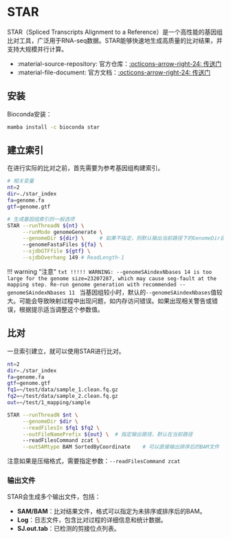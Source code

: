 # STAR

STAR（Spliced Transcripts Alignment to a Reference）是一个高性能的基因组比对工具，广泛用于RNA-seq数据。STAR能够快速地生成高质量的比对结果，并支持大规模并行计算。

<div class="grid cards" markdown>

- :material-source-repository: 官方仓库：[:octicons-arrow-right-24: <a href="https://github.com/alexdobin/STAR" target="_blank"> 传送门 </a>](#)
- :material-file-document: 官方文档：[:octicons-arrow-right-24: <a href="https://github.com/alexdobin/STAR/blob/master/doc/STARmanual.pdf" target="_blank"> 传送门 </a>](#)
</div>

## 安装

Bioconda安装：

```bash
mamba install -c bioconda star
```

## 建立索引

在进行实际的比对之前，首先需要为参考基因组构建索引。

```bash
# 相关变量
nt=2
dir=./star_index
fa=genome.fa
gtf=genome.gtf

# 生成基因组索引的一般选项
STAR --runThreadN ${nt} \
     --runMode genomeGenerate \
     --genomeDir ${dir} \     # 如果不指定，则默认输出当前路径下的GenomeDir目录中
     --genomeFastaFiles ${fa} \
     --sjdbGTFfile ${gtf} \
     --sjdbOverhang 149	# ReadLength-1
```

!!! warning "注意"
     ```txt
     !!!!! WARNING: --genomeSAindexNbases 14 is too large for the genome size=23207287, which may cause seg-fault at the mapping step. Re-run genome generation with recommended --genomeSAindexNbases 11
     ```
     当基因组较小时，默认的`--genomeSAindexNbases`值较大。可能会导致映射过程中出现问题，如内存访问错误。如果出现相关警告或错误，根据提示适当调整这个参数值。

## 比对

一旦索引建立，就可以使用STAR进行比对。

```bash
nt=2
dir=./star_index
fa=genome.fa
gtf=genome.gtf
fq1=~/test/data/sample_1.clean.fq.gz
fq2=~/test/data/sample_2.clean.fq.gz
out=~/test/1_mapping/sample

STAR --runThreadN $nt \
     --genomeDir $dir \
     --readFilesIn $fq1 $fq2 \
     --outFileNamePrefix ${out} \  # 指定输出路径，默认在当前路径
     --readFilesCommand zcat \
     --outSAMtype BAM SortedByCoordinate    # 可以直接输出排序后的BAM文件
```

注意如果是压缩格式，需要指定参数：`--readFilesCommand zcat`

###  **输出文件**

STAR会生成多个输出文件，包括：

- **SAM/BAM**：比对结果文件，格式可以指定为未排序或排序后的BAM。
- **Log**：日志文件，包含比对过程的详细信息和统计数据。
- **SJ.out.tab**：已检测的剪接位点列表。